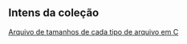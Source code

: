 ## Intens da coleção
[Arquivo de tamanhos de cada tipo de arquivo em C](https://github.com/Maryxlu/curiousc/blob/main/tamanhos_tipos.c)
